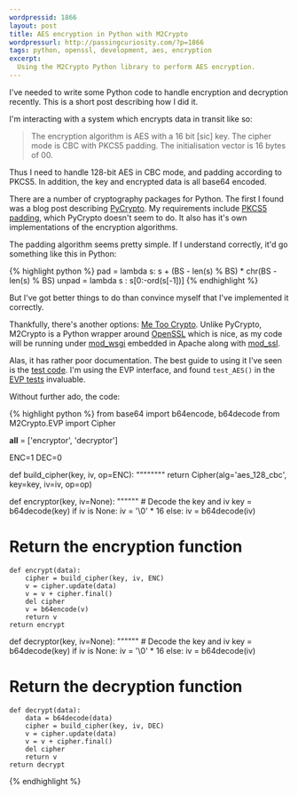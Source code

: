```yaml
---
wordpressid: 1866
layout: post
title: AES encryption in Python with M2Crypto
wordpressurl: http://passingcuriosity.com/?p=1866
tags: python, openssl, development, aes, encryption
excerpt: 
  Using the M2Crypto Python library to perform AES encryption.
---
```


I've needed to write some Python code to handle encryption and decryption
recently. This is a short post describing how I did it.

I'm interacting with a system which encrypts data in transit like so:

> The encryption algorithm is AES with a 16 bit [sic] key. The cipher mode is
> CBC with PKCS5 padding. The initialisation vector is 16 bytes of 00.

Thus I need to handle 128-bit AES in CBC mode, and padding according to PKCS5.
In addition, the key and encrypted data is all base64 encoded.

There are a number of cryptography packages for Python. The first I found was
a blog post describing [PyCrypto][pycrypto]. My requirements include [PKCS5
padding][pkcs5], which PyCrypto doesn't seem to do. It also has it's own
implementations of the encryption algorithms.

[pycrypto]: http://www.codekoala.com/blog/2009/aes-encryption-python-using-pycrypto/
[pkcs5]: http://www.chilkatsoft.com/faq/PKCS5_Padding.html

The padding algorithm seems pretty simple. If I understand correctly, it'd go
something like this in Python:

{% highlight python %}
pad = lambda s: s + (BS - len(s) % BS) * chr(BS - len(s) % BS)
unpad = lambda s : s[0:-ord(s[-1])]
{% endhighlight %}

But I've got better things to do than convince myself that I've implemented it
correctly.

Thankfully, there's another options: [Me Too Crypto][m2crypto]. Unlike
PyCrypto, M2Crypto is a Python wrapper around [OpenSSL][openssl] which is
nice, as my code will be running under [mod_wsgi][mod_wsgi] embedded in Apache
along with [mod_ssl][mod_ssl].

[m2crypto]: http://chandlerproject.org/Projects/MeTooCrypto
[openssl]: http://openssl.org/
[mod_wsgi]: http://code.google.com/p/modwsgi/
[mod_ssl]: http://httpd.apache.org/docs/2.2/mod/mod_ssl.html

Alas, it has rather poor documentation. The best guide to using it I've seen
is the [test code][m2tst]. I'm using the EVP interface, and found `test_AES()`
in the [EVP tests][evptst] invaluable.

[m2tst]: http://svn.osafoundation.org/m2crypto/trunk/tests/
[evptst]: http://svn.osafoundation.org/m2crypto/trunk/tests/test_evp.py

Without further ado, the code:

{% highlight python %}
from base64 import b64encode, b64decode
from M2Crypto.EVP import Cipher

__all__ = ['encryptor', 'decryptor']

ENC=1
DEC=0

def build_cipher(key, iv, op=ENC):
    """"""""
    return Cipher(alg='aes_128_cbc', key=key, iv=iv, op=op)

def encryptor(key, iv=None):
    """"""
    # Decode the key and iv
    key = b64decode(key)
    if iv is None:
        iv = '\0' * 16
    else:
        iv = b64decode(iv)
   
   # Return the encryption function
    def encrypt(data):
        cipher = build_cipher(key, iv, ENC)
        v = cipher.update(data)
        v = v + cipher.final()
        del cipher
        v = b64encode(v)
        return v
    return encrypt

def decryptor(key, iv=None):
    """"""
    # Decode the key and iv
    key = b64decode(key)
    if iv is None:
        iv = '\0' * 16
    else:
        iv = b64decode(iv)

   # Return the decryption function
    def decrypt(data):
        data = b64decode(data)
        cipher = build_cipher(key, iv, DEC)
        v = cipher.update(data)
        v = v + cipher.final()
        del cipher
        return v
    return decrypt
{% endhighlight %}
